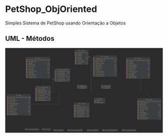 # PetShop_ObjOriented
Simples Sistema de PetShop usando Orientação a Objetos

## UML - Métodos
![Alt Text](https://github.com/Kayannsoarez/PetShop_ObjOriented/blob/main/img/Methods.png)
